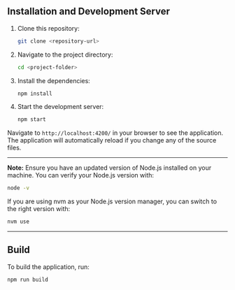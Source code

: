 ## Installation and Development Server

1. Clone this repository:
   ```bash
   git clone <repository-url>
   ```
2. Navigate to the project directory:
   ```bash
   cd <project-folder>
   ```
3. Install the dependencies:
   ```bash
   npm install
   ```
4. Start the development server:
   ```bash
   npm start
   ```

Navigate to `http://localhost:4200/` in your browser to see the application. The application will automatically reload if you change any of the source files.

______
**Note:** Ensure you have an updated version of Node.js installed on your machine. You can verify your Node.js version with:
```bash
node -v
```
If you are using nvm as your Node.js version manager, you can switch to the right version with:
```bash
nvm use
```
_____
## Build

To build the application, run:

```bash
npm run build
```

